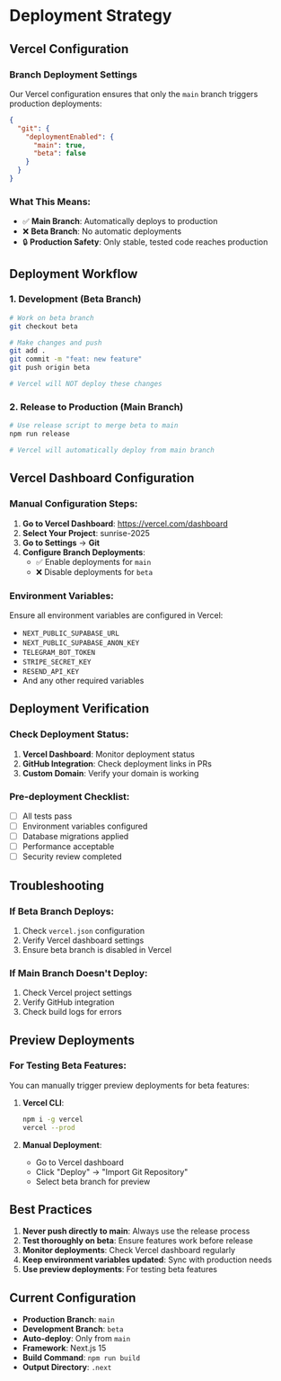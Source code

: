 # Deployment Strategy

## Vercel Configuration

### Branch Deployment Settings

Our Vercel configuration ensures that only the `main` branch triggers production deployments:

```json
{
  "git": {
    "deploymentEnabled": {
      "main": true,
      "beta": false
    }
  }
}
```

### What This Means:

- ✅ **Main Branch**: Automatically deploys to production
- ❌ **Beta Branch**: No automatic deployments
- 🔒 **Production Safety**: Only stable, tested code reaches production

## Deployment Workflow

### 1. Development (Beta Branch)
```bash
# Work on beta branch
git checkout beta

# Make changes and push
git add .
git commit -m "feat: new feature"
git push origin beta

# Vercel will NOT deploy these changes
```

### 2. Release to Production (Main Branch)
```bash
# Use release script to merge beta to main
npm run release

# Vercel will automatically deploy from main branch
```

## Vercel Dashboard Configuration

### Manual Configuration Steps:

1. **Go to Vercel Dashboard**: https://vercel.com/dashboard
2. **Select Your Project**: sunrise-2025
3. **Go to Settings** → **Git**
4. **Configure Branch Deployments**:
   - ✅ Enable deployments for `main`
   - ❌ Disable deployments for `beta`

### Environment Variables:

Ensure all environment variables are configured in Vercel:
- `NEXT_PUBLIC_SUPABASE_URL`
- `NEXT_PUBLIC_SUPABASE_ANON_KEY`
- `TELEGRAM_BOT_TOKEN`
- `STRIPE_SECRET_KEY`
- `RESEND_API_KEY`
- And any other required variables

## Deployment Verification

### Check Deployment Status:

1. **Vercel Dashboard**: Monitor deployment status
2. **GitHub Integration**: Check deployment links in PRs
3. **Custom Domain**: Verify your domain is working

### Pre-deployment Checklist:

- [ ] All tests pass
- [ ] Environment variables configured
- [ ] Database migrations applied
- [ ] Performance acceptable
- [ ] Security review completed

## Troubleshooting

### If Beta Branch Deploys:

1. Check `vercel.json` configuration
2. Verify Vercel dashboard settings
3. Ensure beta branch is disabled in Vercel

### If Main Branch Doesn't Deploy:

1. Check Vercel project settings
2. Verify GitHub integration
3. Check build logs for errors

## Preview Deployments

### For Testing Beta Features:

You can manually trigger preview deployments for beta features:

1. **Vercel CLI**:
   ```bash
   npm i -g vercel
   vercel --prod
   ```

2. **Manual Deployment**:
   - Go to Vercel dashboard
   - Click "Deploy" → "Import Git Repository"
   - Select beta branch for preview

## Best Practices

1. **Never push directly to main**: Always use the release process
2. **Test thoroughly on beta**: Ensure features work before release
3. **Monitor deployments**: Check Vercel dashboard regularly
4. **Keep environment variables updated**: Sync with production needs
5. **Use preview deployments**: For testing beta features

## Current Configuration

- **Production Branch**: `main`
- **Development Branch**: `beta`
- **Auto-deploy**: Only from `main`
- **Framework**: Next.js 15
- **Build Command**: `npm run build`
- **Output Directory**: `.next` 